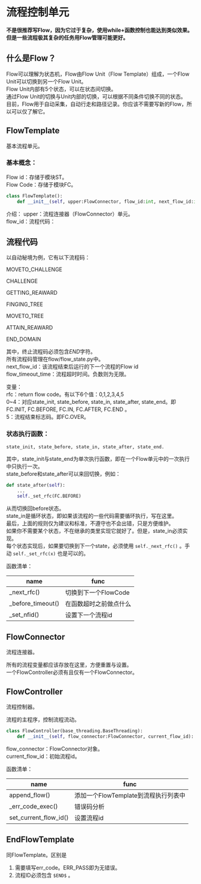 # 流程控制单元

**不是很推荐写Flow，因为它过于复杂，使用while+函数控制也能达到类似效果。但是一些流程极其复杂的任务用Flow管理可能更好。**

## 什么是Flow？

Flow可以理解为状态机，Flow由Flow Unit（Flow Template）组成，一个Flow Unit可以切换到另一个Flow Unit。\
Flow Unit内部有5个状态，可以在状态间切换。\
通过Flow Unit的切换与Unit内部的切换，可以根据不同条件切换不同的状态。\
目前，Flow用于自动采集，自动行走和路径记录。你应该不需要写新的Flow，所以可以仅了解它。

## FlowTemplate

基本流程单元。

### 基本概念：

Flow id：存储于模块ST。\
Flow Code：存储于模块FC。

```python
class FlowTemplate():
    def __init__(self, upper:FlowConnector, flow_id:int, next_flow_id:int, flow_timeout_time:float = -1):
```

介绍：
upper：流程连接器（FlowConnector）单元。\
flow_id：流程代码：

## 流程代码

以自动秘境为例，它有以下流程码：

MOVETO_CHALLENGE

CHALLENGE

GETTING_REAWARD

FINGING_TREE

MOVETO_TREE

ATTAIN_REAWARD

END_DOMAIN

其中，终止流程码必须包含$END$字符。\
所有流程码管理在flow/flow_state.py中。\
next_flow_id：该流程结束后运行的下一个流程的Flow id\
flow_timeout_time：流程超时时间。负数则为无限。

变量：\
rfc：return flow code。有以下6个值：0,1,2,3,4,5\
0~4：对应state_init, state_before, state_in, state_after, state_end。即FC.INIT, FC.BEFORE, FC.IN, FC.AFTER, FC.END 。\
5：流程结束标志码。即FC.OVER。

### 状态执行函数：

`state_init, state_before, state_in, state_after, state_end.`

其中，state_init与state_end为单次执行函数，即在一个Flow单元中的一次执行中只执行一次。\
state_before和state_after可以来回切换，例如：

```python
def state_after(self):
    ...
    self._set_rfc(FC.BEFORE)
```

从而切换回before状态。\
state_in是循环状态，即如果该流程的一些代码需要循环执行，写在这里。\
最后，上面的规则仅为建议和标准，不遵守也不会出错，只是方便维护。\
如果你不需要某个状态，不在继承的类里实现它就好了。但是，state_in必须实现。\
每个状态实现后，如果要切换到下一个state，必须使用 `self._next_rfc()` 。手动 `self._set_rfc(x)` 也是可以的。

函数清单：

| name               | func           |
| ------------------ | -------------- |
| \_next_rfc()       | 切换到下一个FlowCode |
| \_before_timeout() | 在函数超时之前做点什么    |
| \_set_nfid()       | 设置下一个流程id      |

## FlowConnector

流程连接器。

所有的流程变量都应该存放在这里，方便重置与设置。\
一个FlowController必须有且仅有一个FlowConnector。

## FlowController

流程控制器。

流程的主程序，控制流程流动。

```python
class FlowController(base_threading.BaseThreading):
    def __init__(self, flow_connector:FlowConnector, current_flow_id):
```

flow_connector：FlowConnector对象。\
current_flow_id：初始流程id。

函数清单：

| name                  | func                     |
| --------------------- | ------------------------ |
| append_flow()         | 添加一个FlowTemplate到流程执行列表中 |
| \_err_code_exec()     | 错误码分析                    |
| set_current_flow_id() | 设置流程id                   |

## EndFlowTemplate

同FlowTemplate。区别是

1. 需要填写err_code。ERR_PASS即为无错误。
2. 流程ID必须包含 `$END$` 。
